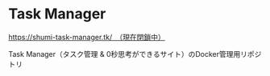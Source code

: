 # Task Manager
https://shumi-task-manager.tk/　（現在閉鎖中）

Task Manager（タスク管理 & 0秒思考ができるサイト）のDocker管理用リポジトリ
